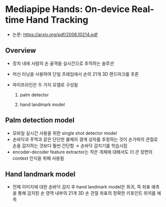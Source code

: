 # Mediapipe Hands: On-device Real-time Hand Tracking
    
- 논문: https://arxiv.org/pdf/2006.10214.pdf

## Overview

- 장치 내에 사람의 손 골격을 실시간으로 추적하는 솔루션
- 머신 러닝을 사용하여 단일 프레임에서 손의 21개 3D 랜드마크를 추론
- 파이프라인은 두 가지 모델로 구성됨
    
    1) palm detector
    
    2) hand landmark model
    

## Palm detection model

- 모바일 실시간 사용을 위한 single shot detector model
- 손바닥과 주먹과 같은 단단한 물체의 경계 상자를 추정하는 것이 손가락의 관절로 손을 감지하는 것보다 훨씬 간단함 → 손바닥 감지기를 학습시킴
- encoder-decoder feature extractor는 작은 개체에 대해서도 더 큰 장면의 context 인식을 위해 사용됨

## Hand landmark model

- 전체 이미지에 대한 손바닥 감지 후 hand landmark model은 회귀, 즉 좌표 예측을 통해 감지된 손 영역 내부의 21개 3D 손 관절 좌표의 정확한 키포인트 위치를 예측